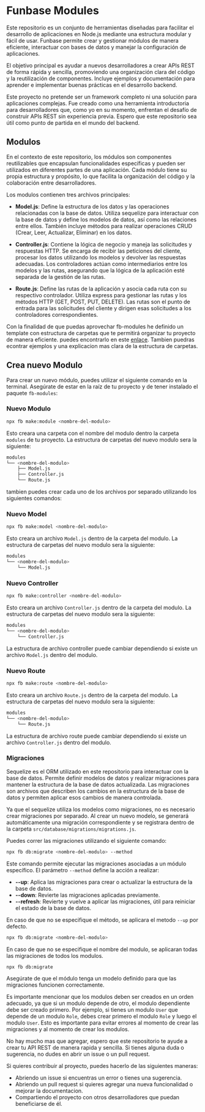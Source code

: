 # Funbase Modules
 
Este repositorio es un conjunto de herramientas diseñadas para facilitar el desarrollo de aplicaciones en Node.js mediante una estructura modular y fácil de usar. Funbase permite crear y gestionar módulos de manera eficiente, interactuar con bases de datos y manejar la configuración de aplicaciones.

El objetivo principal es ayudar a nuevos desarrolladores a crear APIs REST de forma rápida y sencilla, promoviendo una organización clara del código y la reutilización de componentes. Incluye ejemplos y documentación para aprender e implementar buenas prácticas en el desarrollo backend.

Este proyecto no pretende ser un framework completo ni una solución para aplicaciones complejas. Fue creado como una herramienta introductoria para desarrolladores que, como yo en su momento, enfrentan el desafío de construir APIs REST sin experiencia previa. Espero que este repositorio sea útil como punto de partida en el mundo del backend.

## Modulos 

<!-- contine Model.js, Controlle.js, Route.js  -->

En el contexto de este repositorio, los módulos son componentes reutilizables que encapsulan funcionalidades específicas y pueden ser utilizados en diferentes partes de una aplicación. Cada módulo tiene su propia estructura y propósito, lo que facilita la organización del código y la colaboración entre desarrolladores.

Los modulos contienen tres archivos principales:
- **Model.js**: Define la estructura de los datos y las operaciones relacionadas con la base de datos. Utiliza sequelize para interactuar con la base de datos y define los modelos de datos, así como las relaciones entre ellos. También incluye métodos para realizar operaciones CRUD (Crear, Leer, Actualizar, Eliminar) en los datos.

- **Controller.js**: Contiene la lógica de negocio y maneja las solicitudes y respuestas HTTP. Se encarga de recibir las peticiones del cliente, procesar los datos utilizando los modelos y devolver las respuestas adecuadas. Los controladores actúan como intermediarios entre los modelos y las rutas, asegurando que la lógica de la aplicación esté separada de la gestión de las rutas.

- **Route.js**: Define las rutas de la aplicación y asocia cada ruta con su respectivo controlador. Utiliza express para gestionar las rutas y los métodos HTTP (GET, POST, PUT, DELETE). Las rutas son el punto de entrada para las solicitudes del cliente y dirigen esas solicitudes a los controladores correspondientes.

Con la finalidad de que puedas aprovechar fb-modules he definido un template con estructura de carpetas que te permitirá organizar tu proyecto de manera eficiente. puedes encontrarlo en este [enlace](https://github.com/Joregesosa/funbase-api-template). Tambien puedras econtrar ejemplos y una explicacion mas clara de la estructura de carpetas.

## Crea nuevo Modulo
Para crear un nuevo módulo, puedes utilizar el siguiente comando en la terminal. Asegúrate de estar en la raíz de tu proyecto y de tener instalado el paquete `fb-modules`:

### Nuevo Modulo
```bash 
npx fb make:module <nombre-del-modulo>
```
Esto creara una carpeta con el nombre del modulo dentro la carpeta `modules` de tu proyecto. La estructura de carpetas del nuevo modulo sera la siguiente:
```bash
modules
└── <nombre-del-modulo>
    ├── Model.js
    ├── Controller.js
    └── Route.js
```

tambien puedes crear cada uno de los archivos por separado utilizando los siguientes comandos:
### Nuevo Model
```bash
npx fb make:model <nombre-del-modulo>
```
Esto creara un archivo `Model.js` dentro de la carpeta del modulo. La estructura de carpetas del nuevo modulo sera la siguiente:
```bash
modules
└── <nombre-del-modulo>
    └── Model.js 
```

### Nuevo Controller
```bash
npx fb make:controller <nombre-del-modulo>
```
Esto creara un archivo `Controller.js` dentro de la carpeta del modulo. La estructura de carpetas del nuevo modulo sera la siguiente:
```bash
modules
└── <nombre-del-modulo>
    └── Controller.js 
```
La estructura de archivo controller puede cambiar dependiendo si existe un archivo `Model.js` dentro del modulo.

### Nuevo Route
```bash
npx fb make:route <nombre-del-modulo>
```
Esto creara un archivo `Route.js` dentro de la carpeta del modulo. La estructura de carpetas del nuevo modulo sera la siguiente:
```bash
modules
└── <nombre-del-modulo>
    └── Route.js 
```
La estructura de archivo route puede cambiar dependiendo si existe un archivo `Controller.js` dentro del modulo.

### Migraciones 

Sequelize es el ORM utilizado en este repositorio para interactuar con la base de datos. Permite definir modelos de datos y realizar migraciones para mantener la estructura de la base de datos actualizada. Las migraciones son archivos que describen los cambios en la estructura de la base de datos y permiten aplicar esos cambios de manera controlada.

Ya que el sequelize utiliza los modelos como migraciones, no es necesario crear migraciones por separado. Al crear un nuevo modelo, se generará automáticamente una migración correspondiente y se registrara dentro de la carpeta `src/database/migrations/migrations.js`.  

Puedes correr las migraciones utilizando el siguiente comando:

```bash
npx fb db:migrate <nombre-del-modulo> --method
```
Este comando permite ejecutar las migraciones asociadas a un módulo específico. El parámetro `--method` define la acción a realizar:

- **--up**: Aplica las migraciones para crear o actualizar la estructura de la base de datos.
- **--down**: Revierte las migraciones aplicadas previamente.
- **--refresh**: Revierte y vuelve a aplicar las migraciones, útil para reiniciar el estado de la base de datos.

En caso de que no se especifique el método, se aplicara el metodo `--up` por defecto.
    
```bash
npx fb db:migrate <nombre-del-modulo>
```
En caso de que no se especifique el nombre del modulo, se aplicaran todas las migraciones de todos los modulos.

```bash
npx fb db:migrate
```

Asegúrate de que el módulo tenga un modelo definido para que las migraciones funcionen correctamente.

Es importante mencionar que los modulos deben ser creados en un orden adecuado, ya que si un modulo depende de otro, el modulo dependiente debe ser creado primero. Por ejemplo, si tienes un modulo `User` que depende de un modulo `Role`, debes crear primero el modulo `Role` y luego el modulo `User`. Esto es importante para evitar errores al momento de crear las migraciones y al momento de crear los modulos.

No hay mucho mas que agregar, espero que este repositorio te ayude a crear tu API REST de manera rapida y sencilla. Si tienes alguna duda o sugerencia, no dudes en abrir un issue o un pull request.

Si quieres contribuir al proyecto, puedes hacerlo de las siguientes maneras:
- Abriendo un issue si encuentras un error o tienes una sugerencia.
- Abriendo un pull request si quieres agregar una nueva funcionalidad o mejorar la documentacion.
- Compartiendo el proyecto con otros desarrolladores que puedan beneficiarse de él.


